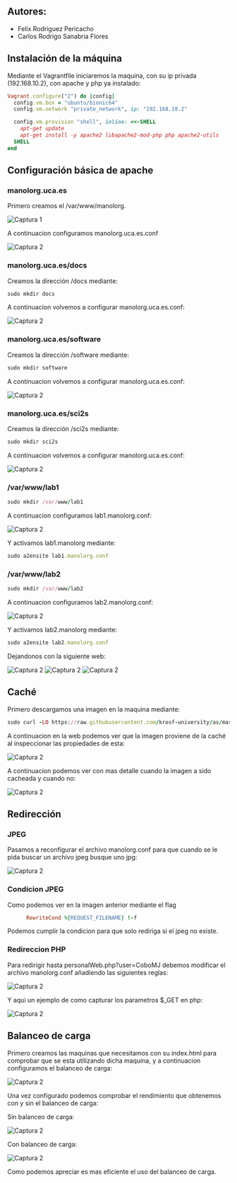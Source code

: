 ## Autores:
   * Felix Rodriguez Pericacho
   * Carlos Rodrigo Sanabria Flores

## Instalación de la máquina 

Mediante el Vagrantfile iniciaremos la maquina, con su ip privada (192.168.10.2), con apache y php ya instalado:

```rb
Vagrant.configure("2") do |config|
  config.vm.box = "ubuntu/bionic64"
  config.vm.network "private_network", ip: "192.168.10.2"

  config.vm.provision "shell", inline: <<-SHELL
    apt-get update
    apt-get install -y apache2 libapache2-mod-php php apache2-utils
  SHELL
end
```
## Configuración básica de apache 

### manolorg.uca.es

Primero creamos el /var/www/manolorg.

![Captura 1](./img/Captura.PNG)

A continuacion configuramos manolorg.uca.es.conf

![Captura 2](./img/Captura2.PNG)

### manolorg.uca.es/docs

Creamos la dirección /docs mediante:

```rb
sudo mkdir docs
```

A continuacion volvemos a configurar manolorg.uca.es.conf:

![Captura 2](./img/Captura4.PNG)

### manolorg.uca.es/software

Creamos la dirección /software mediante:

```rb
sudo mkdir software
```

A continuacion volvemos a configurar manolorg.uca.es.conf:

![Captura 2](./img/Captura3.PNG)

### manolorg.uca.es/sci2s

Creamos la dirección /sci2s mediante:

```rb
sudo mkdir sci2s
```

A continuacion volvemos a configurar manolorg.uca.es.conf:

![Captura 2](./img/Captura5.PNG)

### /var/www/lab1

```rb
sudo mkdir /var/www/lab1
```

A continuacion configuramos lab1.manolorg.conf:

![Captura 2](./img/Captura6.PNG)

Y activamos lab1.manolorg mediante:

```rb
sudo a2ensite lab1.manolorg.conf
```

### /var/www/lab2

```rb
sudo mkdir /var/www/lab2
```

A continuacion configuramos lab2.manolorg.conf:

![Captura 2](./img/Captura7.PNG)

Y activamos lab2.manolorg mediante:

```rb
sudo a2ensite lab2.manolorg.conf
```

Dejandonos con la siguiente web:

![Captura 2](./img/Captura8.PNG)
![Captura 2](./img/Captura9.PNG)
![Captura 2](./img/Captura10.PNG)

## Caché

Primero descargamos una imagen en la maquina mediante:

```rb
sudo curl -LO https://raw.githubusercontent.com/krosf-university/as/master/practices/p4/img/Captura.PNG
```

A continuacion en la web podemos ver que la imagen proviene de la caché al inspeccionar las propiedades de esta:

![Captura 2](./img/Captura12.PNG)

A continuacion podemos ver con mas detalle cuando la imagen a sido cacheada y cuando no:

![Captura 2](./img/Captura13.PNG)

## Redirección

### JPEG

Pasamos a reconfigurar el archivo manolorg.conf para que cuando se le pida buscar un archivo jpeg busque uno jpg:

![Captura 2](./img/Captura14.PNG)

### Condicion JPEG

Como podemos ver en la imagen anterior mediante el flag 

```rb
      RewriteCond %{REQUEST_FILENAME} !-f
```

Podemos cumplir la condicion para que solo rediriga si el jpeg no existe.

### Redireccion PHP

Para redirigir hasta personalWeb.php?user=CoboMJ debemos modificar el archivo manolorg.conf añadiendo las siguientes reglas:

![Captura 2](./img/Captura16.PNG)

Y aqui un ejemplo de como capturar los parametros $_GET en php:

![Captura 2](./img/Captura15.PNG)

## Balanceo de carga

Primero creamos las maquinas que necesitamos con su index.html para comprobar que se esta utilizando dicha maquina, y a continuacion configuramos el balanceo de carga:

![Captura 2](./img/Captura20.PNG)

Una vez configurado podemos comprobar el rendimiento que obtenemos con y sin el balanceo de carga:

Sin balanceo de carga:

![Captura 2](./img/Captura18.PNG)

Con balanceo de carga:

![Captura 2](./img/Captura19.PNG)

Como podemos apreciar es mas eficiente el uso del balanceo de carga.